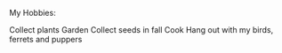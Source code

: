 My Hobbies:

Collect plants
Garden
Collect seeds in fall
Cook
Hang out with my birds, ferrets and puppers

